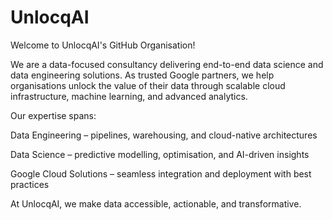 # UnlocqAI

Welcome to UnlocqAI's GitHub Organisation!

We are a data-focused consultancy delivering end-to-end data science and data engineering solutions. As trusted Google partners, we help organisations unlock the value of their data through scalable cloud infrastructure, machine learning, and advanced analytics.

Our expertise spans:

Data Engineering – pipelines, warehousing, and cloud-native architectures

Data Science – predictive modelling, optimisation, and AI-driven insights

Google Cloud Solutions – seamless integration and deployment with best practices

At UnlocqAI, we make data accessible, actionable, and transformative.
